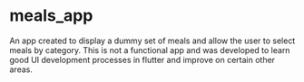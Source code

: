 # meals_app

An app created to display a dummy set of meals and allow the user to select meals by category.
This is not a functional app and was developed to learn good UI development processes in flutter and improve on certain other areas.
